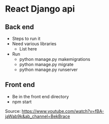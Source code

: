 # React Django api

## Back end
- Steps to run it
- Need various libraries
	- List here
- Run
	- python manage.py makemigrations
	- python manage.py migrate
	- python manage.py runserver
	
	
## Front end
- Be in the front end directory
- npm start
	
Source: https://www.youtube.com/watch?v=fBA-jaWab9k&ab_channel=BekBrace
